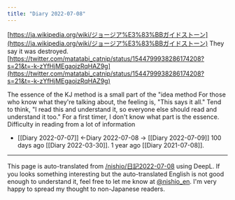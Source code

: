 ```yaml
---
title: "Diary 2022-07-08"
---
```



[https://ja.wikipedia.org/wiki/ジョージア%E3%83%BBガイドストーン](https://ja.wikipedia.org/wiki/ジョージア%E3%83%BBガイドストーン)
They say it was destroyed.
[https://twitter.com/matatabi_catnip/status/1544799938286174208?s=21&t=-k-zYfHjMEgaojzRqHAZ9g](https://twitter.com/matatabi_catnip/status/1544799938286174208?s=21&t=-k-zYfHjMEgaojzRqHAZ9g)


The essence of the KJ method is a small part of the "idea method
For those who know what they're talking about, the feeling is, "This says it all."
Tend to think, "I read this and understand it, so everyone else should read and understand it too."
For a first timer, I don't know what part is the essence.
Difficulty in reading from a lot of information

- [[Diary 2022-07-07]] ←Diary 2022-07-08 → [[Diary 2022-07-09]]
100 days ago [[Diary 2022-03-30]].
1 year ago [[Diary 2021-07-08]].
---
This page is auto-translated from [/nishio/日記2022-07-08](https://scrapbox.io/nishio/日記2022-07-08) using DeepL. If you looks something interesting but the auto-translated English is not good enough to understand it, feel free to let me know at [@nishio_en](https://twitter.com/nishio_en). I'm very happy to spread my thought to non-Japanese readers.